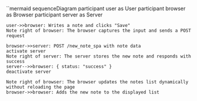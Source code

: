 ``mermaid
sequenceDiagram
    participant user as User
    participant browser as Browser
    participant server as Server

    user->>browser: Writes a note and clicks "Save"
    Note right of browser: The browser captures the input and sends a POST request

    browser->>server: POST /new_note_spa with note data
    activate server
    Note right of server: The server stores the new note and responds with success
    server-->>browser: { status: "success" }
    deactivate server

    Note right of browser: The browser updates the notes list dynamically without reloading the page
    browser->>browser: Adds the new note to the displayed list